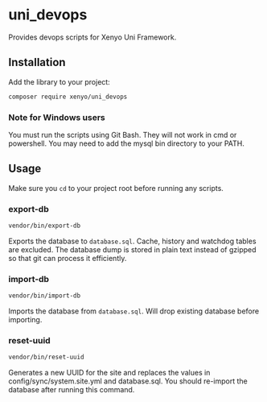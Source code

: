 # uni_devops

Provides devops scripts for Xenyo Uni Framework.

## Installation

Add the library to your project:

```bash
composer require xenyo/uni_devops
```

### Note for Windows users

You must run the scripts using Git Bash. They will not work in cmd or powershell. You may need to add the mysql bin directory to your PATH.

## Usage

Make sure you `cd` to your project root before running any scripts.

### export-db

```bash
vendor/bin/export-db
```

Exports the database to `database.sql`. Cache, history and watchdog tables are excluded. The database dump is stored in plain text instead of gzipped so that git can process it efficiently.

### import-db

```bash
vendor/bin/import-db
```

Imports the database from `database.sql`. Will drop existing database before importing.

### reset-uuid

```bash
vendor/bin/reset-uuid
```

Generates a new UUID for the site and replaces the values in config/sync/system.site.yml and database.sql. You should re-import the database after running this command.
